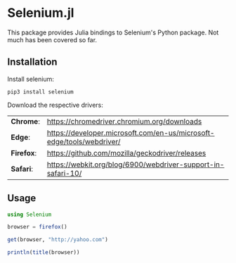 # Selenium.jl

This package provides Julia bindings to Selenium's Python package. Not much has been covered so far.

## Installation

Install selenium:

`pip3 install selenium`

Download the respective drivers:

|              |                                                                       |
|--------------|-----------------------------------------------------------------------|
| **Chrome**:  | https://chromedriver.chromium.org/downloads                           |
| **Edge**:    | https://developer.microsoft.com/en-us/microsoft-edge/tools/webdriver/ |
| **Firefox**: | https://github.com/mozilla/geckodriver/releases                       |
| **Safari**:  | https://webkit.org/blog/6900/webdriver-support-in-safari-10/          |

## Usage

```julia
using Selenium

browser = firefox()

get(browser, "http://yahoo.com")

println(title(browser))
```
